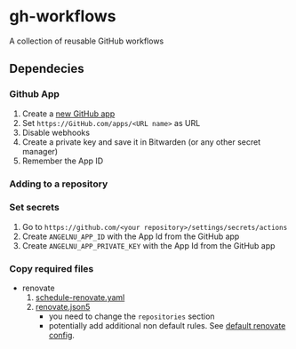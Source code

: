 # gh-workflows
A collection of reusable GitHub workflows

## Dependecies

### Github App

1. Create a [new GitHub app](https://github.com/settings/apps/new)
  1. Set `https://GitHub.com/apps/<URL name>` as URL
  2. Disable webhooks
2. Create a private key and save it in Bitwarden (or any other secret manager)
3. Remember the App ID

### Adding to a repository
### Set secrets

1. Go to `https://github.com/<your repository>/settings/secrets/actions`
2. Create `ANGELNU_APP_ID` with the App Id from the GitHub app
3. Create `ANGELNU_APP_PRIVATE_KEY` with the App Id from the GitHub app

### Copy required files

- renovate
  1. [schedule-renovate.yaml](.github/workflows/schedule-renovate.yaml)
  2. [renovate.json5](.github/renovate.json5)
     - you need to change the `repositories` section
     - potentially add additional non default rules. See [default renovate config](https://github.com/angelnu/renovate-config).
